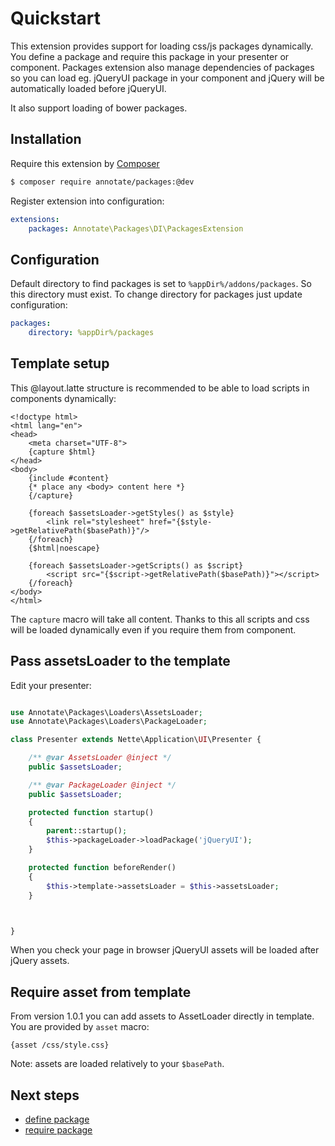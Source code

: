 Quickstart
==========

This extension provides support for loading css/js packages dynamically. You define a package and require this package in your presenter or component.
Packages extension also manage dependencies of packages so you can load eg. jQueryUI package in your component and jQuery will be automatically loaded before jQueryUI.

It also support loading of bower packages.

Installation
------------

Require this extension by [Composer](http://getcomposer.org)

```sh
$ composer require annotate/packages:@dev
```

Register extension into configuration:

```yml
extensions:
    packages: Annotate\Packages\DI\PackagesExtension
```

Configuration
-------------

Default directory to find packages is set to `%appDir%/addons/packages`. So this directory must exist. To change directory for packages just update configuration:

```yml
packages:
    directory: %appDir%/packages
```

Template setup
--------------

This @layout.latte structure is recommended to be able to load scripts in components dynamically:

```smarty
<!doctype html>
<html lang="en">
<head>
    <meta charset="UTF-8">
    {capture $html}
</head>
<body>
    {include #content}
    {* place any <body> content here *}
    {/capture}

    {foreach $assetsLoader->getStyles() as $style}
        <link rel="stylesheet" href="{$style->getRelativePath($basePath)}"/>
    {/foreach}
    {$html|noescape}

    {foreach $assetsLoader->getScripts() as $script}
        <script src="{$script->getRelativePath($basePath)}"></script>
    {/foreach}
</body>
</html>

```

The `capture` macro will take all content. Thanks to this all scripts and css will be loaded dynamically even if you require them from component.

Pass assetsLoader to the template
---------------------------------

Edit your presenter:

```php

use Annotate\Packages\Loaders\AssetsLoader;
use Annotate\Packages\Loaders\PackageLoader;

class Presenter extends Nette\Application\UI\Presenter {

    /** @var AssetsLoader @inject */
    public $assetsLoader;

    /** @var PackageLoader @inject */
    public $assetsLoader;

    protected function startup()
    {
        parent::startup();
        $this->packageLoader->loadPackage('jQueryUI');
    }

    protected function beforeRender()
    {
        $this->template->assetsLoader = $this->assetsLoader;
    }



}
```

When you check your page in browser jQueryUI assets will be loaded after jQuery assets.

Require asset from template
---------------------------
From version 1.0.1 you can add assets to AssetLoader directly in template. You are provided by `asset` macro:

```latte
{asset /css/style.css}
```

Note: assets are loaded relatively to your `$basePath`.

Next steps
----------

- [define package](define_package.md)
- [require package](require_package.md)

